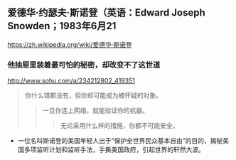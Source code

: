 ## 爱德华·约瑟夫·斯诺登（英语：Edward Joseph Snowden；1983年6月21
https://zh.wikipedia.org/wiki/爱德华·斯诺登
### 他抽屉里装着最可怕的秘密，却改变不了这世道
http://www.sohu.com/a/234212802_419351
>你什么错都没有，但你却可能成为被怀疑的对象。
>>一旦你连上网络，就能验证你的机器。
>>>无论采用什么样的措施，你都不可能安全。
- 一位名叫斯诺登的美国年轻人出于“保护全世界民众基本自由”的目的，揭秘美国多项监听计划和监听手法，手撕美国政府，引起世界的轩然大波。